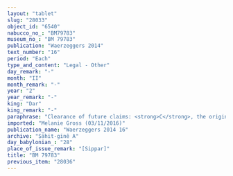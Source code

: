 ```yaml
---
layout: "tablet"
slug: "28033"
object_id: "6540"
nabucco_no_: "BM79783"
museum_no_: "BM 79783"
publication: "Waerzeggers 2014"
text_number: "16"
period: "Each"
type_and_content: "Legal - Other"
day_remark: "-"
month: "II"
month_remark: "-"
year: "2"
year_remark: "-"
king: "Dar"
king_remark: "-"
paraphrase: "Clearance of future claims: <strong>C</strong>, the original owner of the right to a thigh (<em>pēmu</em>) of mutton from offerings before the divine chariot (<em>narkabtu</em>) of &Scaron;ama&scaron; of Sippar, will clear (<em>murruqu</em>) the thigh from any claims and give it to its present owner <strong>A</strong>, his grandnephew. <strong>A</strong> received it from <strong>B</strong>, who previously bought (<em>ana kaspi mahāru</em>) the right from <strong>C</strong>. 4 witnesses (including Tabnēa/Mu&scaron;ēzib-Marduk//&Scaron;ang&ucirc;-I&scaron;tar-Bābili) and the scribe. The text is linked to BM64210.<br /> <br /> <strong>A</strong> = Lūṣi-ana-nūri/&Scaron;umu-ukīn//&Scaron;ang&ucirc;-I&scaron;tar-Bābili; <strong>B</strong> = Nab&ucirc;-uṣur&scaron;u/Nūrea/Isinnāya; <strong>C</strong> = Iddin-Nab&ucirc;/Marduk-nāṣir//&Scaron;ang&ucirc;-I&scaron;tar-Bābili; Scribe = Ubalissu-Gula/Ahhē-iddin-Marduk//&Scaron;ang&ucirc;-I&scaron;tar-Bābili<br /> &nbsp;"
imported: "Melanie Gross (03/11/2016)"
publication_name: "Waerzeggers 2014 16"
archive: "Ṣāhit-ginê A"
day_babylonian_: "28"
place_of_issue_remark: "[Sippar]"
title: "BM 79783"
previous_item: "28036"
---
```

